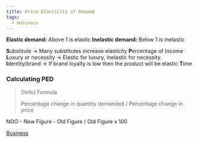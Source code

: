 ```yaml
---
title: Price Elasticity of Demand
tags:
  - business
---
```

**Elastic demand:** Above 1 is elastic
**Inelastic demand:** Below 1 is inelastic

**S**ubstitute -> Many substitutes increase elasticity
**P**ercentage of Income
**L**uxury or necessity -> Elastic for luxury, inelastic for necessity. 
**I**dentity/brand -> If brand loyalty is low then the product will be elastic
**T**ime

### Calculating PED


> [!info] Formula 
>
> Percentage change in quantity demanded / Percentage change in price


NOO - New Figure - Old Figure / Old Figure x 100



[Business](/Business)